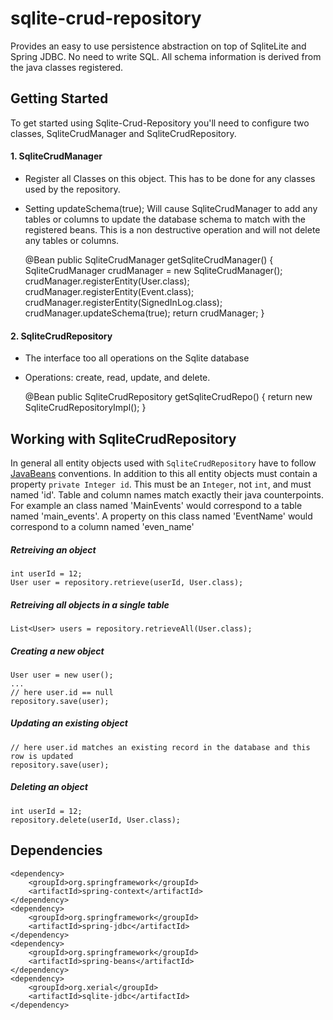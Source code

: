 # sqlite-crud-repository
Provides an easy to use persistence abstraction on top of SqliteLite and Spring JDBC. No need to write SQL. All schema information is derived from the java classes registered. 

## Getting Started

To get started using Sqlite-Crud-Repository you'll need to configure two classes, SqliteCrudManager and SqliteCrudRepository.

#### 1. SqliteCrudManager  
  * Register all Classes on this object. This has to be done for any classes used by the repository. 
  * Setting updateSchema(true); Will cause SqliteCrudManager to add any tables or columns to update the database schema 
  to match with the registered beans. This is a non destructive operation and will not delete any tables or columns.


	@Bean
	public SqliteCrudManager getSqliteCrudManager() {
		SqliteCrudManager crudManager = new SqliteCrudManager();
		crudManager.registerEntity(User.class);
		crudManager.registerEntity(Event.class);
		crudManager.registerEntity(SignedInLog.class);
		crudManager.updateSchema(true);
		return crudManager;
	}

#### 2. SqliteCrudRepository  
  * The interface too all operations on the Sqlite database
  * Operations: create, read, update, and delete.
 
 
	@Bean
	public SqliteCrudRepository getSqliteCrudRepo() {
		return new SqliteCrudRepositoryImpl();
	}

## Working with SqliteCrudRepository

In general all entity objects used with `SqliteCrudRepository` have to follow [JavaBeans](https://en.wikipedia.org/wiki/JavaBeans) conventions.
In addition to this all entity objects must contain a property `private Integer id`. This must be an `Integer`, not `int`, and must named 'id'.
Table and column names match exactly their java counterpoints. For example an class named 'MainEvents' would correspond to a table named 'main_events'. A property on this class named 'EventName' would correspond to a column named 'even_name' 

##### Retreiving an object

    int userId = 12;
    User user = repository.retrieve(userId, User.class);
    
##### Retreiving all objects in a single table

    List<User> users = repository.retrieveAll(User.class);
    
##### Creating a new object

    User user = new user();
    ...
    // here user.id == null
    repository.save(user);
    
##### Updating an existing object

    // here user.id matches an existing record in the database and this row is updated
    repository.save(user);
    
##### Deleting an object

    int userId = 12;
    repository.delete(userId, User.class);
    
## Dependencies

    <dependency>
        <groupId>org.springframework</groupId>
        <artifactId>spring-context</artifactId>
    </dependency>
    <dependency>
        <groupId>org.springframework</groupId>
        <artifactId>spring-jdbc</artifactId>
    </dependency>
    <dependency>
        <groupId>org.springframework</groupId>
        <artifactId>spring-beans</artifactId>
    </dependency>
    <dependency>
        <groupId>org.xerial</groupId>
        <artifactId>sqlite-jdbc</artifactId>
    </dependency>
